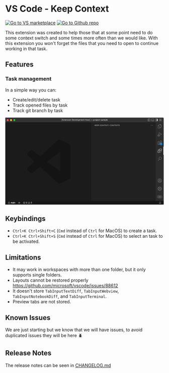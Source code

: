 # VS Code - Keep Context

[![Go to VS marketplace](https://vsmarketplacebadge.apphb.com/version-short/marlom.keep-context.svg)](https://marketplace.visualstudio.com/items?itemName=marlom.keep-context)
[![Go to Github repo](https://vsmarketplacebadge.apphb.com/installs/marlom.keep-context.svg)](https://github.com/marlomgirardi/vscode-keep-context)

This extension was created to help those that at some point need to do some context switch and some times more often than we would like.
With this extension you won't forget the files that you need to open to continue working in that task.

## Features

### Task management

In a simple way you can:
- Create/edit/delete task
- Track opened files by task
- Track git branch by task

![Task management](images/docs/app-screen-record.gif)

## Keybindings

- `Ctrl+K Ctrl+Shift+C` (`Cmd` instead of `Ctrl` for MacOS) to create a task.
- `Ctrl+K Ctrl+Shift+S` (`Cmd` instead of `Ctrl` for MacOS) to select an task to be activated.

## Limitations

- It may work in workspaces with more than one folder, but it only supports single folders.
- Layouts cannot be restored properly https://github.com/microsoft/vscode/issues/88612
- It doesn't store `TabInputTextDiff`, `TabInputWebview`, `TabInputNotebookDiff`, and `TabInputTerminal`.
- Preview tabs are not stored.

## Known Issues

We are just starting but we know that we will have issues, to avoid duplicated issues they will be here :beetle:

## Release Notes

The release notes can be seen in [CHANGELOG.md](CHANGELOG.md)
